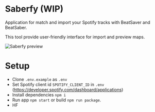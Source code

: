 # Saberfy (WIP)

Application for match and import your Spotify tracks with BeatSaver and BeatSaber.

This tool provide user-friendly interface for import and preview maps.

![Saberfy preview](https://e1on.space/saberfy_v2.png)

# Setup
- Clone ```.env.example``` as ```.env```
- Set Spotify client id ```SPOTIFY_CLIENT_ID``` in ```.env``` (https://developer.spotify.com/dashboard/applications) 
- Install dependencies ```npm i```
- Run app ```npm start``` or build ```npm run package```.
- HF
